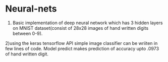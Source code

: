 # Neural-nets
1) Basic implementation of deep neural network which has 3 hidden layers on MNIST dataset(consist of 28x28 images of hand written digits between 0-9).




2)using the keras tensorflow API simple image classifier can be wriiten in few lines of code.
Model predict makes prediction of accuracy upto .0973 of hand written digit.

